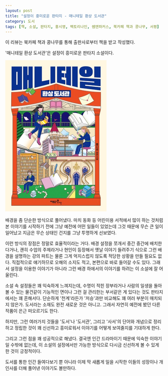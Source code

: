 ```yaml
---
layout: post
title: "설정이 흥미로운 판타지 - 매니테일 환상 도서관"
category: 도서
tags: [책, 소설, 판타지, 홍시영, 팩토리나인, 쌤앤파커스, 북카페 책과 콩나무, 서평]
---
```


<div class="ftc-ad-notice">
이 리뷰는 북카페 책과 콩나무를 통해 출판사로부터 책을 받고 작성했다.
</div>



'매니테일 환상 도서관'은
설정이 흥미로운 판타지 소설이다.

![표지](/images/book/manytale-fantasy-library-2025-book.jpg)

배경을 좀 단순한 방식으로 풀어냈다.
마치 동화 등 어린이용 서적에서 많이 하는 것처럼
본 이야기를 시작하기 전에
그냥 예전에 어떤 일들이 있었는데
그것 때문에 무슨 큰 일이 일어났고
지금은 무슨 상태인 건지를 그냥 투명하게 선보였다.

이런 방식의 장점은 정말로 효율적이라는 거다.
배경 설정을 쪼개서 중간 중간에 배치한다거나,
괜히 수업의 주제라거나 현인이 등장해서 옛날 이야기 들려주기 식으로 그런 배경을 설명하는 강의 파트는 물론
그게 억지스럽지 않도록 적당한 상황을 만들 필요도 없다.
직접적으로 얘기하므로 오해의 소지도 적고,
본편으로 바로 들어갈 수도 있다.
그래서 설정을 이용한 이야기가 아니라
그런 배경 하에서의 이야기를 하려는 이 소설에 잘 어울린다.

소설 속 설정들은 꽤 익숙하게 느껴지는데,
수명이 적힌 장부라거나 사람의 일생을 돌아볼 수 있는 물건같이 기능적인 면이나
그런 걸 관리한는 부서같은 게 있다는 것도 판타지에서는 꽤 흔해서다.
단순하게 '천계'라든가 '저승'과만 비교해도 꽤 여러 부분이 매치되지 않은가.
도서라는 소재도 완전 새로운 것은 아니고.
그래서 자연히 예전에 봤던 다른 작품이 은근 떠오르기도 한다.

하지만, 그런 여러가지 것들을 '도서'나 '도서관', 그리고 '사서'의 단어와 개념으로 정리하고 정립한 것이 꽤 신선하고 흥미로워서
이야기를 어떻게 보여줄지를 기대하게 한다.

그리고 그런 점을 꽤 성공적으로 해냈다.
결국엔 인간 드라마이기 때문에 익숙한 이야기일 수밖에 없는데,
이 소설의 설정에서만 가능한 방식으로
다시금 신선하게 볼 수 있게 한 것이 긍정적이다.

도서를 통한 인간 들여다보기 뿐 아니라
이제 막 새롭게 일을 시작한 이들의 성장이나 개인사를 더해 풀어낸 이야기도 볼만하다.
